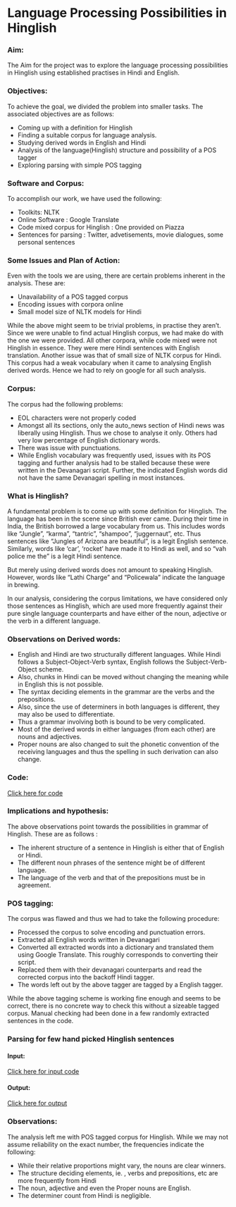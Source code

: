 # Language Processing Possibilities in Hinglish

### Aim: 
The Aim for the project was to explore the language processing possibilities in Hinglish using established practises in Hindi and English.

### Objectives: 
To achieve the goal, we divided the problem into smaller tasks. The associated objectives are as follows:
* Coming up with a definition for Hinglish
* Finding a suitable corpus for language analysis.
* Studying derived words in English and Hindi
* Analysis of the language(Hinglish) structure and possibility of a POS tagger
* Exploring parsing with simple POS tagging

### Software and Corpus: 
To accomplish our work, we have used the following:
* Toolkits: NLTK
* Online Software : Google Translate
* Code mixed corpus for Hinglish : One provided on Piazza
* Sentences for parsing : Twitter, advetisements, movie dialogues, some personal sentences

### Some Issues and Plan of Action:
Even with the tools we are using, there are certain problems inherent in the analysis. These are:
* Unavailability of a POS tagged corpus
* Encoding issues with corpora online 
* Small model size of NLTK models for Hindi

While the above might seem to be trivial problems, in practise they aren’t.  Since we were unable to find actual Hinglish corpus, we had make do with the one we were provided. All other corpora, while code mixed were not Hinglish in essence. They were mere Hindi sentences with English translation. 
Another issue was that of small size of NLTK corpus for Hindi. This corpus had a weak vocabulary when it came to analysing English derived words. Hence we had to rely on google for all such analysis. 

### Corpus:
The corpus had the following problems:
* EOL characters were not properly coded
* Amongst all its sections, only the auto_news section of Hindi news was  liberally using Hinglish. Thus we chose to analyse it only. Others had very low percentage of English dictionary words.
* There was issue with punctuations. 
* While English vocabulary was frequently used, issues with its POS tagging and further analysis had to be stalled because these were written in the Devanagari script. Further, the indicated English words did not have the same Devanagari spelling in most instances. 

### What is Hinglish?
A fundamental problem is to come up with some definition for Hinglish. The language has been in the scene since British ever came. During their time in India, the British borrowed a large vocabulary from us. This includes words like “Jungle”, “karma”, “tantric”, “shampoo”, “juggernaut”, etc. Thus sentences like “Jungles of Arizona are beautiful”, is a legit English sentence. Similarly, words like ‘car’, ‘rocket’ have made it to Hindi as well, and so “vah police me the” is a legit Hindi sentence.

But merely using derived words does not amount to speaking Hinglish. However, words like “Lathi Charge” and “Policewala” indicate the language in brewing.  

In our analysis, considering the corpus limitations, we have considered only those sentences as Hinglish, which are used more frequently against their pure single language counterparts and have either of the noun, adjective or the verb in a different language.

### Observations on Derived words:
* English and Hindi are two structurally different languages. While Hindi follows a Subject-Object-Verb syntax, English follows the Subject-Verb-Object scheme. 
* Also, chunks in Hindi can be moved without changing the meaning while in English this is not possible.  
* The syntax deciding elements in the grammar are the verbs and the prepositions.
* Also, since the use of determiners in both languages is different, they may also be used to differentiate. 
* Thus a grammar involving both is bound to be very complicated.
* Most of the derived words in either languages (from each other) are nouns and adjectives. 
* Proper nouns are also changed to suit the phonetic convention of the receiving languages and thus the spelling in such derivation can also change.

### Code:
[Click here for code](/Language/Language.ipynb)


### Implications and hypothesis:
The above observations point towards the possibilities in grammar of Hinglish. These are as follows :
* The inherent structure of a sentence in Hinglish is either that of English or Hindi. 
* The different noun phrases of the sentence might be of different language.
* The language of the verb and that of the prepositions must be in agreement.

### POS tagging:
The corpus was flawed and thus we had to take the following procedure:
* Processed the corpus to solve encoding and punctuation errors.
* Extracted all English words written in Devanagari
* Converted all extracted words into a dictionary and translated them using Google Translate. This roughly corresponds to converting their script.
* Replaced them with their devanagari counterparts and read the corrected corpus into the backoff  Hindi tagger. 
* The words left out by the above tagger are tagged by a English tagger.

While the above tagging scheme is working fine enough and seems to be correct, there is no concrete way to check this without a sizeable tagged corpus. Manual checking had been done in a few randomly extracted sentences in the code.

### Parsing for few hand picked Hinglish sentences

#### Input:
[Click here for input code](/Language/Input%20File.txt)

#### Output:
[Click here for output](/Language/Output%20File.txt)


### Observations:
The analysis left me with POS tagged corpus for Hinglish. While we may not assume reliability on the exact number, the frequencies indicate the following:
* While their relative proportions might vary, the nouns are clear winners.
* The structure deciding elements, ie. , verbs and prepositions, etc are more frequently from Hindi
* The noun, adjective and even the Proper nouns are English.
* The determiner count from Hindi is negligible.
